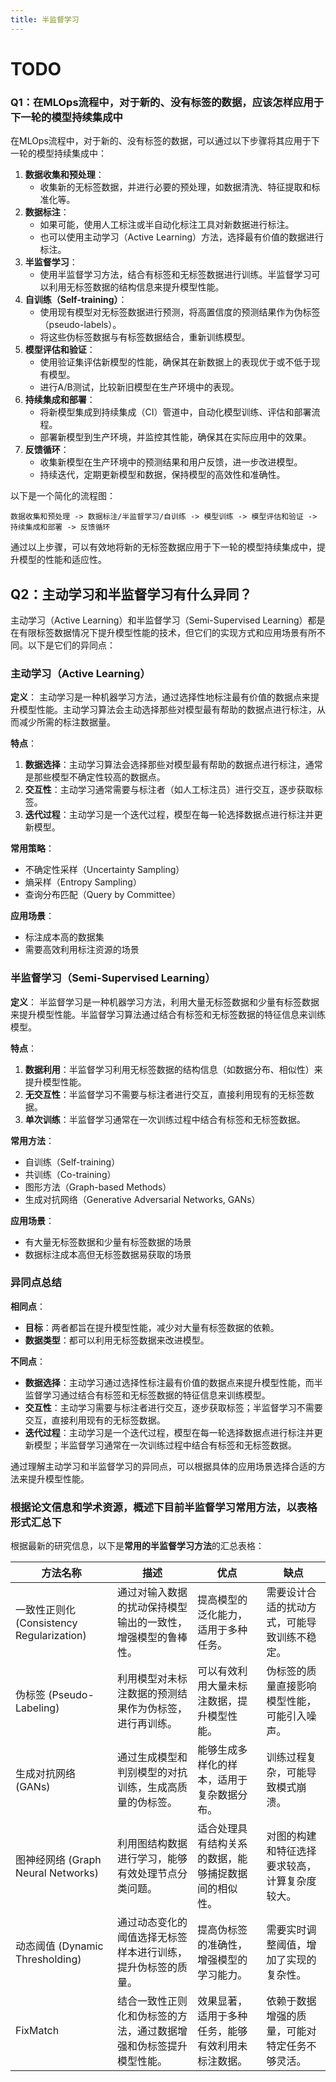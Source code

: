 ```yaml
---
title: 半监督学习
---
```


# TODO

### Q1：在MLOps流程中，对于新的、没有标签的数据，应该怎样应用于下一轮的模型持续集成中

在MLOps流程中，对于新的、没有标签的数据，可以通过以下步骤将其应用于下一轮的模型持续集成中：

1. **数据收集和预处理**：
   - 收集新的无标签数据，并进行必要的预处理，如数据清洗、特征提取和标准化等。
2. **数据标注**：
   - 如果可能，使用人工标注或半自动化标注工具对新数据进行标注。
   - 也可以使用主动学习（Active Learning）方法，选择最有价值的数据进行标注。
3. **半监督学习**：
   - 使用半监督学习方法，结合有标签和无标签数据进行训练。半监督学习可以利用无标签数据的结构信息来提升模型性能。
4. **自训练（Self-training）**：
   - 使用现有模型对无标签数据进行预测，将高置信度的预测结果作为伪标签（pseudo-labels）。
   - 将这些伪标签数据与有标签数据结合，重新训练模型。
5. **模型评估和验证**：
   - 使用验证集评估新模型的性能，确保其在新数据上的表现优于或不低于现有模型。
   - 进行A/B测试，比较新旧模型在生产环境中的表现。
6. **持续集成和部署**：
   - 将新模型集成到持续集成（CI）管道中，自动化模型训练、评估和部署流程。
   - 部署新模型到生产环境，并监控其性能，确保其在实际应用中的效果。
7. **反馈循环**：
   - 收集新模型在生产环境中的预测结果和用户反馈，进一步改进模型。
   - 持续迭代，定期更新模型和数据，保持模型的高效性和准确性。

以下是一个简化的流程图：

```
数据收集和预处理 -> 数据标注/半监督学习/自训练 -> 模型训练 -> 模型评估和验证 -> 持续集成和部署 -> 反馈循环
```

通过以上步骤，可以有效地将新的无标签数据应用于下一轮的模型持续集成中，提升模型的性能和适应性。

## Q2：主动学习和半监督学习有什么异同？

主动学习（Active Learning）和半监督学习（Semi-Supervised Learning）都是在有限标签数据情况下提升模型性能的技术，但它们的实现方式和应用场景有所不同。以下是它们的异同点：

### 主动学习（Active Learning）

**定义**：
 主动学习是一种机器学习方法，通过选择性地标注最有价值的数据点来提升模型性能。主动学习算法会主动选择那些对模型最有帮助的数据点进行标注，从而减少所需的标注数据量。

**特点**：

1. **数据选择**：主动学习算法会选择那些对模型最有帮助的数据点进行标注，通常是那些模型不确定性较高的数据点。
2. **交互性**：主动学习通常需要与标注者（如人工标注员）进行交互，逐步获取标签。
3. **迭代过程**：主动学习是一个迭代过程，模型在每一轮选择数据点进行标注并更新模型。

**常用策略**：

- 不确定性采样（Uncertainty Sampling）
- 熵采样（Entropy Sampling）
- 查询分布匹配（Query by Committee）

**应用场景**：

- 标注成本高的数据集
- 需要高效利用标注资源的场景

### 半监督学习（Semi-Supervised Learning）

**定义**：
 半监督学习是一种机器学习方法，利用大量无标签数据和少量有标签数据来提升模型性能。半监督学习算法通过结合有标签和无标签数据的特征信息来训练模型。

**特点**：

1. **数据利用**：半监督学习利用无标签数据的结构信息（如数据分布、相似性）来提升模型性能。
2. **无交互性**：半监督学习不需要与标注者进行交互，直接利用现有的无标签数据。
3. **单次训练**：半监督学习通常在一次训练过程中结合有标签和无标签数据。

**常用方法**：

- 自训练（Self-training）
- 共训练（Co-training）
- 图形方法（Graph-based Methods）
- 生成对抗网络（Generative Adversarial Networks, GANs）

**应用场景**：

- 有大量无标签数据和少量有标签数据的场景
- 数据标注成本高但无标签数据易获取的场景

### 异同点总结

**相同点**：

- **目标**：两者都旨在提升模型性能，减少对大量有标签数据的依赖。
- **数据类型**：都可以利用无标签数据来改进模型。

**不同点**：

- **数据选择**：主动学习通过选择性标注最有价值的数据点来提升模型性能，而半监督学习通过结合有标签和无标签数据的特征信息来训练模型。
- **交互性**：主动学习需要与标注者进行交互，逐步获取标签；半监督学习不需要交互，直接利用现有的无标签数据。
- **迭代过程**：主动学习是一个迭代过程，模型在每一轮选择数据点进行标注并更新模型；半监督学习通常在一次训练过程中结合有标签和无标签数据。

通过理解主动学习和半监督学习的异同点，可以根据具体的应用场景选择合适的方法来提升模型性能。

### 根据论文信息和学术资源，概述下目前半监督学习常用方法，以表格形式汇总下

根据最新的研究信息，以下是**常用的半监督学习方法**的汇总表格：

| 方法名称                                  | 描述                                                         | 优点                                                 | 缺点                                           |
| ----------------------------------------- | ------------------------------------------------------------ | ---------------------------------------------------- | ---------------------------------------------- |
| 一致性正则化 (Consistency Regularization) | 通过对输入数据的扰动保持模型输出的一致性，增强模型的鲁棒性。 | 提高模型的泛化能力，适用于多种任务。                 | 需要设计合适的扰动方式，可能导致训练不稳定。   |
| 伪标签 (Pseudo-Labeling)                  | 利用模型对未标注数据的预测结果作为伪标签，进行再训练。       | 可以有效利用大量未标注数据，提升模型性能。           | 伪标签的质量直接影响模型性能，可能引入噪声。   |
| 生成对抗网络 (GANs)                       | 通过生成模型和判别模型的对抗训练，生成高质量的伪标签。       | 能够生成多样化的样本，适用于复杂数据分布。           | 训练过程复杂，可能导致模式崩溃。               |
| 图神经网络 (Graph Neural Networks)        | 利用图结构数据进行学习，能够有效处理节点分类问题。           | 适合处理具有结构关系的数据，能够捕捉数据间的相似性。 | 对图的构建和特征选择要求较高，计算复杂度较大。 |
| 动态阈值 (Dynamic Thresholding)           | 通过动态变化的阈值选择无标签样本进行训练，提升伪标签的质量。 | 提高伪标签的准确性，增强模型的学习能力。             | 需要实时调整阈值，增加了实现的复杂性。         |
| FixMatch                                  | 结合一致性正则化和伪标签的方法，通过数据增强和伪标签提升模型性能。 | 效果显著，适用于多种任务，能够有效利用未标注数据。   | 依赖于数据增强的质量，可能对特定任务不够灵活。 |